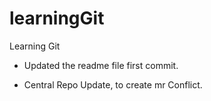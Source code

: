 # learningGit
Learning Git

- Updated the readme file first commit.

- Central Repo Update, to create mr Conflict.

